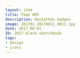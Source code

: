```yaml
---
layout: item
title: Page 005
description: Hackathon badges
image: 201702_20170811_0011.jpg
date: 2017-06-01
ID: 2017-black-sketchbook
tags: 
- design 
- icons
---
```

